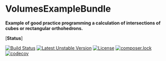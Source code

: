 # VolumesExampleBundle

__Example of good practice programming a calculation of intersections of cubes or rectangular orthohedrons.__

[__Status__]

[![Build Status](https://travis-ci.org/skilla/BaseDevelopmentBundle.svg?branch=master)](https://travis-ci.org/skilla/VolumesExampleBundle)
[![Latest Unstable Version](https://poser.pugx.org/skilla/base-development-bundle/v/unstable)](https://packagist.org/packages/skilla/volumes-example-bundle#dev-master)
[![License](https://poser.pugx.org/skilla/base-development-bundle/license)](https://packagist.org/packages/skilla/volumes-example-bundle)
[![composer.lock](https://poser.pugx.org/skilla/base-development-bundle/composerlock)](https://packagist.org/packages/skilla/volumes-example-bundle)
[![codecov](https://codecov.io/gh/skilla/BaseDevelopmentBundle/branch/master/graph/badge.svg)](https://codecov.io/gh/skilla/VolumesExampleBundle)
